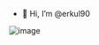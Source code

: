 - 👋 Hi, I’m @erkul90

![image](https://github.com/user-attachments/assets/4b1245f5-00d2-4e13-ae3e-29956d2339fc)


<!---
erkul90/erkul90 is a ✨ special ✨ repository because its `README.md` (this file) appears on your GitHub profile.
You can click the Preview link to take a look at your changes.
--->
